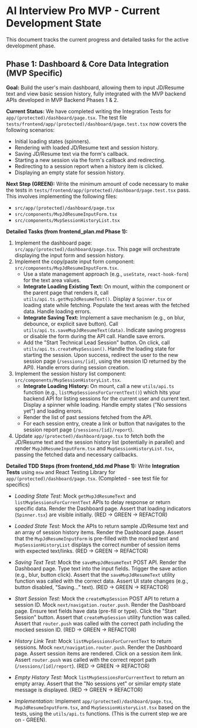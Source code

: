 # AI Interview Pro MVP - Current Development State

This document tracks the current progress and detailed tasks for the active development phase.

## Phase 1: Dashboard & Core Data Integration (MVP Specific)

**Goal:** Build the user's main dashboard, allowing them to input JD/Resume text and view basic session history, fully integrated with the MVP backend APIs developed in MVP Backend Phases 1 & 2.

**Current Status:**
We have completed writing the Integration Tests for `app/(protected)/dashboard/page.tsx`. The test file `tests/frontend/app/(protected)/dashboard/page.test.tsx` now covers the following scenarios:
- Initial loading states (spinners).
- Rendering with loaded JD/Resume text and session history.
- Saving JD/Resume text via the form's callback.
- Starting a new session via the form's callback and redirecting.
- Redirecting to a session report when a history item is clicked.
- Displaying an empty state for session history.

**Next Step (GREEN):** Write the minimum amount of code necessary to make the tests in `tests/frontend/app/(protected)/dashboard/page.test.tsx` pass. This involves implementing the following files:
- `src/app/(protected)/dashboard/page.tsx`
- `src/components/MvpJdResumeInputForm.tsx`
- `src/components/MvpSessionHistoryList.tsx`

**Detailed Tasks (from frontend_plan.md Phase 1):**
1.  Implement the dashboard page: `src/app/(protected)/dashboard/page.tsx`. This page will orchestrate displaying the input form and session history.
2.  Implement the copy/paste input form component: `src/components/MvpJdResumeInputForm.tsx`.
    *   Use a state management approach (e.g., `useState`, `react-hook-form`) for the text area values.
    *   **Integrate Loading Existing Text:** On mount, within the component or the parent page that renders it, call `utils/api.ts.getMvpJdResumeText()`. Display a `Spinner.tsx` or loading state while fetching. Populate the text areas with the fetched data. Handle loading errors.
    *   **Integrate Saving Text:** Implement a save mechanism (e.g., on blur, debounce, or explicit save button). Call `utils/api.ts.saveMvpJdResumeText(data)`. Indicate saving progress or disable the form during the API call. Handle save errors.
    *   Add the "Start Technical Lead Session" button. On click, call `utils/api.ts.createMvpSession()`. Handle the loading state for starting the session. Upon success, redirect the user to the new session page (`/sessions/[id]`, using the session ID returned by the API). Handle errors during session creation.
3.  Implement the session history list component: `src/components/MvpSessionHistoryList.tsx`.
    *   **Integrate Loading History:** On mount, call a new `utils/api.ts` function (e.g., `listMvpSessionsForCurrentText()`) which hits your backend API for listing sessions for the current user and current text. Display a spinner while loading. Handle empty states ("No sessions yet") and loading errors.
    *   Render the list of past sessions fetched from the API.
    *   For each session entry, create a link or button that navigates to the session report page (`/sessions/[id]/report`).
4.  Update `app/(protected)/dashboard/page.tsx` to fetch both the JD/Resume text and the session history list (potentially in parallel) and render `MvpJdResumeInputForm.tsx` and `MvpSessionHistoryList.tsx`, passing the fetched data and necessary callbacks.

**Detailed TDD Steps (from frontend_tdd.md Phase 1):**
Write **Integration Tests** using `msw` and React Testing Library for `app/(protected)/dashboard/page.tsx`. (Completed - see test file for specifics)

*   *Loading State Test:* Mock `getMvpJdResumeText` and `listMvpSessionsForCurrentText` APIs to delay response or return specific data. Render the Dashboard page. Assert that loading indicators (`Spinner.tsx`) are visible initially. (RED -> GREEN -> REFACTOR)
*   *Loaded State Test:* Mock the APIs to return sample JD/Resume text and an array of session history items. Render the Dashboard page. Assert that the `MvpJdResumeInputForm` is pre-filled with the mocked text and `MvpSessionHistoryList` displays the correct number of session items with expected text/links. (RED -> GREEN -> REFACTOR)
*   *Saving Text Test:* Mock the `saveMvpJdResumeText` POST API. Render the Dashboard page. Type text into the input fields. Trigger the save action (e.g., blur, button click). Assert that the `saveMvpJdResumeText` utility function was called with the correct data. Assert UI state changes (e.g., button disabled, "Saving..." text). (RED -> GREEN -> REFACTOR)
*   *Start Session Test:* Mock the `createMvpSession` POST API to return a session ID. Mock `next/navigation.router.push`. Render the Dashboard page. Ensure text fields have data (pre-fill or type). Click the "Start Session" button. Assert that `createMvpSession` utility function was called. Assert that `router.push` was called with the correct path including the mocked session ID. (RED -> GREEN -> REFACTOR)
*   *History Link Test:* Mock `listMvpSessionsForCurrentText` to return sessions. Mock `next/navigation.router.push`. Render the Dashboard page. Assert session items are rendered. Click on a session item link. Assert `router.push` was called with the correct report path (`/sessions/[id]/report`). (RED -> GREEN -> REFACTOR)
*   *Empty History Test:* Mock `listMvpSessionsForCurrentText` to return an empty array. Assert that the "No sessions yet" or similar empty state message is displayed. (RED -> GREEN -> REFACTOR)

*   *Implementation:* Implement `app/(protected)/dashboard/page.tsx`, `MvpJdResumeInputForm.tsx`, and `MvpSessionHistoryList.tsx` based on the tests, using the `utils/api.ts` functions. (This is the current step we are on - GREEN). 